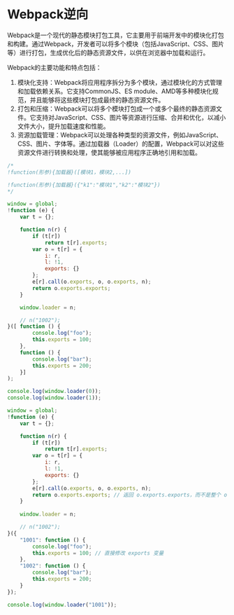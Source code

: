 # Webpack逆向

Webpack是一个现代的静态模块打包工具，它主要用于前端开发中的模块化打包和构建。通过Webpack，开发者可以将多个模块（包括JavaScript、CSS、图片等）进行打包，生成优化后的静态资源文件，以供在浏览器中加载和运行。

Webpack的主要功能和特点包括：

1. 模块化支持：Webpack将应用程序拆分为多个模块，通过模块化的方式管理和加载依赖关系。它支持CommonJS、ES module、AMD等多种模块化规范，并且能够将这些模块打包成最终的静态资源文件。
2. 打包和压缩：Webpack可以将多个模块打包成一个或多个最终的静态资源文件。它支持对JavaScript、CSS、图片等资源进行压缩、合并和优化，以减小文件大小，提升加载速度和性能。
3. 资源加载管理：Webpack可以处理各种类型的资源文件，例如JavaScript、CSS、图片、字体等。通过加载器（Loader）的配置，Webpack可以对这些资源文件进行转换和处理，使其能够被应用程序正确地引用和加载。

```js
/*
!function(形参){加载器}([模块1，模块2,...])

!function(形参){加载器}({"k1":"模块1","k2":"模块2"}) 
*/
```

```js
window = global;
!function (e) {
    var t = {};

    function n(r) {
        if (t[r])
            return t[r].exports;
        var o = t[r] = {
            i: r,
            l: !1,
            exports: {}
        };
        e[r].call(o.exports, o, o.exports, n);
        return o.exports.exports; 
    }

    window.loader = n;

    // n("1002");
}([ function () {
        console.log("foo");
        this.exports = 100; 
    },
    function () {
        console.log("bar");
        this.exports = 200;
    }]
);

console.log(window.loader(0));
console.log(window.loader(1));
```

```js
window = global;
!function (e) {
    var t = {};

    function n(r) {
        if (t[r])
            return t[r].exports;
        var o = t[r] = {
            i: r,
            l: !1,
            exports: {}
        };
        e[r].call(o.exports, o, o.exports, n);
        return o.exports.exports; // 返回 o.exports.exports，而不是整个 o.exports 对象
    }
    
    window.loader = n;

    // n("1002");
}({
    "1001": function () {
        console.log("foo");
        this.exports = 100; // 直接修改 exports 变量
    },
    "1002": function () {
        console.log("bar");
        this.exports = 200;
    }
});

console.log(window.loader("1001"));
```

